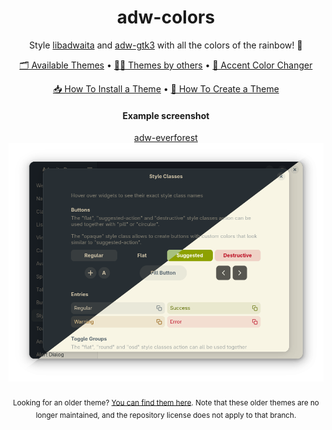 <div align="center">
  <h1>adw-colors</h1>
  <p> Style <a href="https://gnome.pages.gitlab.gnome.org/libadwaita/">libadwaita</a> and <a href="https://github.com/lassekongo83/adw-gtk3">adw-gtk3</a> with all the colors of the rainbow! 🌈</p>

  <p align="center">
    <a href="./themes#available-themes">🗂️ Available Themes</a> •
    <a href="./themes#themes-by-others">🧑‍🎨 Themes by others</a> •
    <a href="./scripts/accent-color-change">🎨 Accent Color Changer</a>
  </p>
  <p align="center">
    <a href="./docs/HOWTO_INSTALL.md">📥 How To Install a Theme</a> •
    <a href="./docs/HOWTO_CREATE.md">🔧 How To Create a Theme</a>
  </p>

</div>

<div align="center">
  <h4>Example screenshot</h4>
  <a href="./themes/adw-everforest#adw-everforest">adw-everforest</a>
  <img src="./themes/adw-everforest/screenshot.png?raw=true" alt="adw-everforest"></td>

<br>
<br>
<sub>Looking for an older theme? <a href="https://github.com/lassekongo83/adw-colors/tree/old">You can find them here</a>. Note that these older themes are no longer maintained, and the repository license does not apply to that branch.</sub>
</div>
